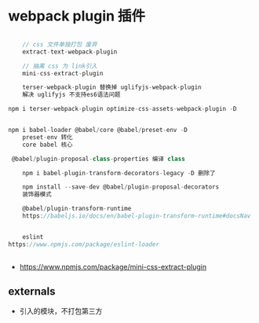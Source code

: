 # webpack plugin 插件

```jsx

    // css 文件单独打包 废弃
    extract-text-webpack-plugin

    // 抽离 css 为 link引入
    mini-css-extract-plugin

    terser-webpack-plugin 替换掉 uglifyjs-webpack-plugin
    解决 uglifyjs 不支持es6语法问题

npm i terser-webpack-plugin optimize-css-assets-webpack-plugin -D


npm i babel-loader @babel/core @babel/preset-env -D
    preset-env 转化
    core babel 核心

 @babel/plugin-proposal-class-properties 编译 class

    npm i babel-plugin-transform-decorators-legacy -D 删除了

    npm install --save-dev @babel/plugin-proposal-decorators
    装饰器模式

    @babel/plugin-transform-runtime
    https://babeljs.io/docs/en/babel-plugin-transform-runtime#docsNav


    eslint
https://www.npmjs.com/package/eslint-loader
    
```

* https://www.npmjs.com/package/mini-css-extract-plugin


## externals
* 引入的模块，不打包第三方


















